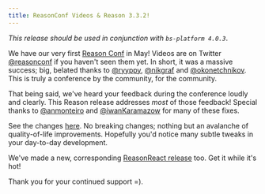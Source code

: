 ```yaml
---
title: ReasonConf Videos & Reason 3.3.2!
---
```


_This release should be used in conjunction with `bs-platform 4.0.3`_.

We have our very first [Reason Conf](https://www.reason-conf.com) in May! Videos are on Twitter [@reasonconf](https://twitter.com/reasonconf/) if you haven't seen them yet. In short, it was a massive success; big, belated thanks to [@ryyppy](https://twitter.com/ryyppy), [@nikgraf](https://twitter.com/nikgraf) and [@okonetchnikov](https://twitter.com/okonetchnikov). This is truly a conference by the community, for the community.

That being said, we've heard your feedback during the conference loudly and clearly. This Reason release addresses _most_ of those feedback! Special thanks to [@anmonteiro](https://twitter.com/anmonteiro90) and [@iwanKaramazow](https://twitter.com/_iwan_refmt) for many of these fixes.

See the changes [here](https://github.com/facebook/reason/blob/master/HISTORY.md#332). No breaking changes; nothing but an avalanche of quality-of-life improvements. Hopefully you'd notice many subtle tweaks in your day-to-day development.

We've made a new, corresponding [ReasonReact release](https://reasonml.github.io/reason-react/blog/2018/08/06/050) too. Get it while it's hot!

Thank you for your continued support =).
